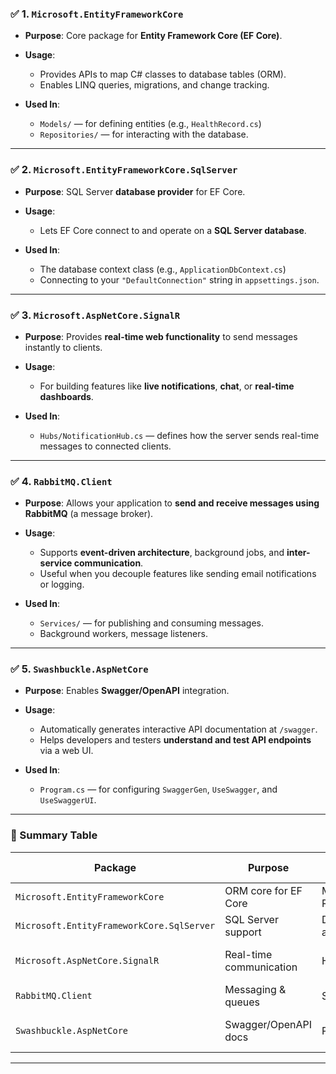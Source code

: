 ### ✅ 1. `Microsoft.EntityFrameworkCore`

* **Purpose**: Core package for **Entity Framework Core (EF Core)**.
* **Usage**:

  * Provides APIs to map C# classes to database tables (ORM).
  * Enables LINQ queries, migrations, and change tracking.
* **Used In**:

  * `Models/` — for defining entities (e.g., `HealthRecord.cs`)
  * `Repositories/` — for interacting with the database.

---

### ✅ 2. `Microsoft.EntityFrameworkCore.SqlServer`

* **Purpose**: SQL Server **database provider** for EF Core.
* **Usage**:

  * Lets EF Core connect to and operate on a **SQL Server database**.
* **Used In**:

  * The database context class (e.g., `ApplicationDbContext.cs`)
  * Connecting to your `"DefaultConnection"` string in `appsettings.json`.

---

### ✅ 3. `Microsoft.AspNetCore.SignalR`

* **Purpose**: Provides **real-time web functionality** to send messages instantly to clients.
* **Usage**:

  * For building features like **live notifications**, **chat**, or **real-time dashboards**.
* **Used In**:

  * `Hubs/NotificationHub.cs` — defines how the server sends real-time messages to connected clients.

---

### ✅ 4. `RabbitMQ.Client`

* **Purpose**: Allows your application to **send and receive messages using RabbitMQ** (a message broker).
* **Usage**:

  * Supports **event-driven architecture**, background jobs, and **inter-service communication**.
  * Useful when you decouple features like sending email notifications or logging.
* **Used In**:

  * `Services/` — for publishing and consuming messages.
  * Background workers, message listeners.

---

### ✅ 5. `Swashbuckle.AspNetCore`

* **Purpose**: Enables **Swagger/OpenAPI** integration.
* **Usage**:

  * Automatically generates interactive API documentation at `/swagger`.
  * Helps developers and testers **understand and test API endpoints** via a web UI.
* **Used In**:

  * `Program.cs` — for configuring `SwaggerGen`, `UseSwagger`, and `UseSwaggerUI`.

---

### 🔁 Summary Table

| Package                                   | Purpose                 | Used In                     | Why It's Important          |
| ----------------------------------------- | ----------------------- | --------------------------- | --------------------------- |
| `Microsoft.EntityFrameworkCore`           | ORM core for EF Core    | Models, Repositories        | Database abstraction        |
| `Microsoft.EntityFrameworkCore.SqlServer` | SQL Server support      | DbContext, appsettings.json | Enables SQL Server access   |
| `Microsoft.AspNetCore.SignalR`            | Real-time communication | Hubs                        | Instant updates to clients  |
| `RabbitMQ.Client`                         | Messaging & queues      | Services                    | Event-driven architecture   |
| `Swashbuckle.AspNetCore`                  | Swagger/OpenAPI docs    | Program.cs                  | API documentation & testing |

---
